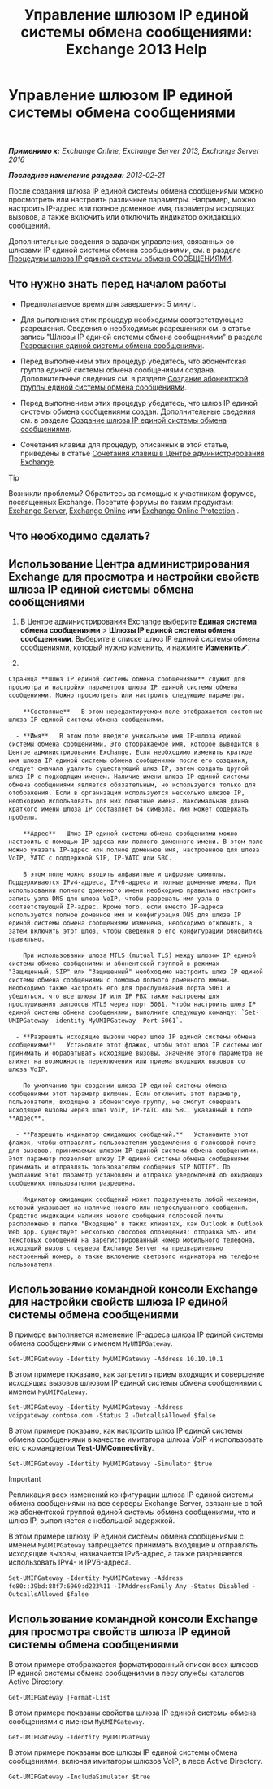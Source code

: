 ﻿---
title: 'Управление шлюзом IP единой системы обмена сообщениями: Exchange 2013 Help'
TOCTitle: Управление шлюзом IP единой системы обмена сообщениями
ms:assetid: 387e540f-8c59-42d2-a423-99fcf97e00aa
ms:mtpsurl: https://technet.microsoft.com/ru-ru/library/Aa997283(v=EXCHG.150)
ms:contentKeyID: 50487838
ms.date: 04/30/2018
mtps_version: v=EXCHG.150
f1_keywords:
- Microsoft.Exchange.Management.SnapIn.Esm.Servers.UnifiedMessaging.UMIPGatewayGeneralPropertyPageControl
ms.translationtype: HT
---

# Управление шлюзом IP единой системы обмена сообщениями

 

_**Применимо к:** Exchange Online, Exchange Server 2013, Exchange Server 2016_

_**Последнее изменение раздела:** 2013-02-21_

После создания шлюза IP единой системы обмена сообщениями можно просмотреть или настроить различные параметры. Например, можно настроить IP-адрес или полное доменное имя, параметры исходящих вызовов, а также включить или отключить индикатор ожидающих сообщений.

Дополнительные сведения о задачах управления, связанных со шлюзами IP единой системы обмена сообщениями, см. в разделе [Процедуры шлюза IP единой системы обмена СООБЩЕНИЯМИ](um-ip-gateway-procedures-exchange-2013-help.md).

## Что нужно знать перед началом работы

  - Предполагаемое время для завершения: 5 минут.

  - Для выполнения этих процедур необходимы соответствующие разрешения. Сведения о необходимых разрешениях см. в статье запись "Шлюзы IP единой системы обмена сообщениями" в разделе [Разрешения единой системы обмена сообщениями](unified-messaging-permissions-exchange-2013-help.md).

  - Перед выполнением этих процедур убедитесь, что абонентская группа единой системы обмена сообщениями создана. Дополнительные сведения см. в разделе [Создание абонентской группы единой системы обмена сообщениями](create-a-um-dial-plan-exchange-2013-help.md).

  - Перед выполнением этих процедур убедитесь, что шлюз IP единой системы обмена сообщениями создан. Дополнительные сведения см. в разделе [Создание шлюза IP единой системы обмена сообщениями](create-a-um-ip-gateway-exchange-2013-help.md).

  - Сочетания клавиш для процедур, описанных в этой статье, приведены в статье [Сочетания клавиш в Центре администрирования Exchange](keyboard-shortcuts-in-the-exchange-admin-center-exchange-online-protection-help.md).

> [!TIP]  
> Возникли проблемы? Обратитесь за помощью к участникам форумов, посвященных Exchange. Посетите форумы по таким продуктам: <a href="https://go.microsoft.com/fwlink/p/?linkid=60612">Exchange Server</a>, <a href="https://go.microsoft.com/fwlink/p/?linkid=267542">Exchange Online</a> или <a href="https://go.microsoft.com/fwlink/p/?linkid=285351">Exchange Online Protection</a>..


## Что необходимо сделать?

## Использование Центра администрирования Exchange для просмотра и настройки свойств шлюза IP единой системы обмена сообщениями

1.  В Центре администрирования Exchange выберите **Единая система обмена сообщениями** \> **Шлюзы IP единой системы обмена сообщениями**. Выберите в списке шлюз IP единой системы обмена сообщениями, который нужно изменить, и нажмите **Изменить**![Значок редактирования](images/Bb124582.6f53ccb2-1f13-4c02-bea0-30690e6ea71d(EXCHG.150).gif "Значок редактирования").

2.  
    
    Страница **Шлюз IP единой системы обмена сообщениями** служит для просмотра и настройки параметров шлюза IP единой системы обмена сообщениями. Можно просмотреть или настроить следующие параметры.
    
      - **Состояние**   В этом нередактируемом поле отображается состояние шлюза IP единой системы обмена сообщениями.
    
      - **Имя**   В этом поле введите уникальное имя IP-шлюза единой системы обмена сообщениями. Это отображаемое имя, которое выводится в Центре администрирования Exchange. Если необходимо изменить краткое имя шлюза IP единой системы обмена сообщениями после его создания, следует сначала удалить существующий шлюз IP, затем создать другой шлюз IP с подходящим именем. Наличие имени шлюза IP единой системы обмена сообщениями является обязательным, но используется только для отображения. Если в организации используются несколько шлюзов IP, необходимо использовать для них понятные имена. Максимальная длина краткого имени шлюза IP составляет 64 символа. Имя может содержать пробелы.
    
      - **Адрес**   Шлюз IP единой системы обмена сообщениями можно настроить с помощью IP-адреса или полного доменного имени. В этом поле можно указать IP-адрес или полное доменное имя, настроенное для шлюза VoIP, УАТС с поддержкой SIP, IP-УАТС или SBC.
        
        В этом поле можно вводить алфавитные и цифровые символы. Поддерживаются IPv4-адреса, IPv6-адреса и полные доменные имена. При использовании полного доменного имени необходимо правильно настроить запись узла DNS для шлюза VoIP, чтобы разрешать имя узла в соответствующий IP-адрес. Кроме того, если вместо IP-адреса используется полное доменное имя и конфигурация DNS для шлюза IP единой системы обмена сообщениями изменена, необходимо отключить, а затем включить этот шлюз, чтобы сведения о его конфигурации обновились правильно.
        
        При использовании шлюза MTLS (mutual TLS) между шлюзом IP единой системы обмена сообщениями и абонентской группой в режимах "Защищенный, SIP" или "Защищенный" необходимо настроить шлюз IP единой системы обмена сообщениями с помощью полного доменного имени. Необходимо также настроить его для прослушивания порта 5061 и убедиться, что все шлюзы IP или IP PBX также настроены для прослушивания запросов MTLS через порт 5061. Чтобы настроить шлюз IP единой системы обмена сообщениями, выполните следующую команду: `Set-UMIPGateway -identity MyUMIPGateway -Port 5061`.
    
      - **Разрешить исходящие вызовы через шлюз IP единой системы обмена сообщениями**   Установите этот флажок, чтобы этот шлюз IP системы мог принимать и обрабатывать исходящие вызовы. Значение этого параметра не влияет на возможность переключения или приема входящих вызовов со шлюза VoIP.
        
        По умолчанию при создании шлюза IP единой системы обмена сообщениями этот параметр включен. Если отключить этот параметр, пользователи, входящие в абонентскую группу, не смогут совершать исходящие вызовы через шлюз VoIP, IP-УАТС или SBC, указанный в поле **Адрес**.
    
      - **Разрешить индикатор ожидающих сообщений.**   Установите этот флажок, чтобы отправлять пользователям уведомления о голосовой почте для вызовов, принимаемых шлюзом IP единой системы обмена сообщениями. Этот параметр позволяет шлюзу IP единой системы обмена сообщениями принимать и отправлять пользователям сообщения SIP NOTIFY. По умолчанию этот параметр установлен и отправка уведомлений об ожидающих сообщениях пользователям разрешена.
        
        Индикатор ожидающих сообщений может подразумевать любой механизм, который указывает на наличие нового или непрослушанного сообщения. Средство индикации наличия нового сообщения голосовой почты расположено в папке "Входящие" в таких клиентах, как Outlook и Outlook Web App. Существует несколько способов оповещения: отправка SMS- или текстовых сообщений на зарегистрированный номер мобильного телефона, исходящий вызов с сервера Exchange Server на предварительно настроенный номер, а также включение светового индикатора на телефоне пользователя.

## Использование командной консоли Exchange для настройки свойств шлюза IP единой системы обмена сообщениями

В примере выполняется изменение IP-адреса шлюза IP единой системы обмена сообщениями с именем `MyUMIPGateway`.

    Set-UMIPGateway -Identity MyUMIPGateway -Address 10.10.10.1

В этом примере показано, как запретить прием входящих и совершение исходящих вызовов шлюзом IP единой системы обмена сообщениями с именем `MyUMIPGateway`.

    Set-UMIPGateway -Identity MyUMIPGateway -Address voipgateway.contoso.com -Status 2 -OutcallsAllowed $false

В этом примере показано, как настроить шлюз IP единой системы обмена сообщениями в качестве имитатора шлюза VoIP и использовать его с командлетом **Test-UMConnectivity**.

    Set-UMIPGateway -Identity MyUMIPGateway -Simulator $true

> [!IMPORTANT]  
> Репликация всех изменений конфигурации шлюза IP единой системы обмена сообщениями на все серверы Exchange Server, связанные с той же абонентской группой единой системы обмена сообщениями, что и шлюз IP, выполняется с небольшой задержкой.


В этом примере шлюзу IP единой системы обмена сообщениями с именем `MyUMIPGateway` запрещается принимать входящие и отправлять исходящие вызовы, назначается IPv6-адрес, а также разрешается использовать IPv4- и IPV6-адреса.

    Set-UMIPGateway -Identity MyUMIPGateway -Address fe80::39bd:88f7:6969:d223%11 -IPAddressFamily Any -Status Disabled -OutcallsAllowed $false

## Использование командной консоли Exchange для просмотра свойств шлюза IP единой системы обмена сообщениями

В этом примере отображается форматированный список всех шлюзов IP единой системы обмена сообщениями в лесу службы каталогов Active Directory.

    Get-UMIPGateway |Format-List

В этом примере показаны свойства шлюза IP единой системы обмена сообщениями с именем `MyUMIPGateway`.

    Get-UMIPGateway -Identity MyUMIPGateway

В этом примере показаны все шлюзы IP единой системы обмена сообщениями, включая имитаторы шлюзов VoIP, в лесе Active Directory.

    Get-UMIPGateway -IncludeSimulator $true

